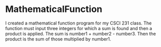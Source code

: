 # MathematicalFunction
I created a mathematical function program for my CSCI 231 class. 
The function must input three integers for which a sum is found and then a product is applied. The sum is number1 + number2 - number3. Then the product is the sum of those multiplied by number1. 
